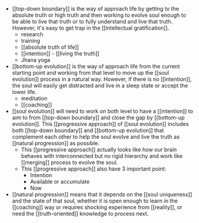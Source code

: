 - [[top-down boundary]] is the way of approach life by getting to the absolute truth or high truth and then working to evolve soul enough to be able to live that truth or to fully understand and live that truth. However, it's easy to get trap in the [[intellectual gratification]].
    - research
    - training
    - [[absolute truth of life]] 
    - [[intention]] - [[living the truth]]
    - Jhana yoga
- [[bottom-up evolution]] is the way of approach life from the current starting point and working from that level to move up the [[soul evolution]] process in a natural way. However, if there is no [[intention]], the soul will easily get distracted and live in a sleep state or accept the lower life.
    - meditation
    - [[coaching]]
- [[soul evolution]] will need to work on both level to have a [[intention]] to aim to from [[top-down boundary]] and close the gap by [[bottom-up evolution]]. This [[progressive approach]] of [[soul evolution]] includes both [[top-down boundary]] and [[bottom-up evolution]] that complement each other to help the soul evolve and live the truth as [[natural progression]] as possible.
    - This [[progressive approach]] actually looks like how our brain behaves with interconnected but no rigid hierarchy and work like [[merging]] process to evolve the soul.
    - This [[progressive approach]] also have 3 important point:
        - Intention
        - Available or accumulate
        - Now
- [[natural progression]] means that it depends on the [[soul uniqueness]] and the state of that soul, whether it is open enough to learn in the [[coaching]] way or requires shocking experience from [[reality]], or need the [[truth-oriented]] knowledge to process next.
